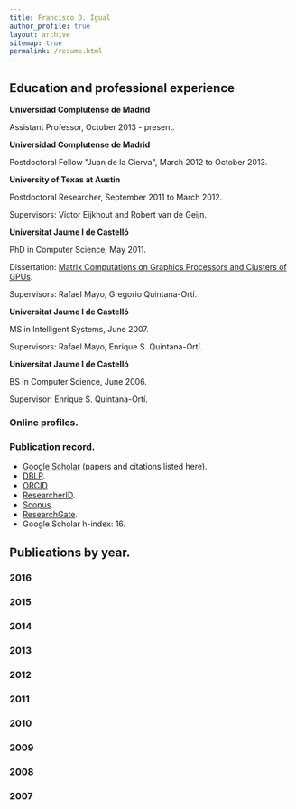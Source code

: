 ```yaml
---
title: Francisco D. Igual
author_profile: true
layout: archive
sitemap: true
permalink: /resume.html
---
```


## Education and professional experience

**Universidad Complutense de Madrid**

Assistant Professor, October 2013 - present.

**Universidad Complutense de Madrid**

Postdoctoral Fellow "Juan de la Cierva", March 2012 to October 2013.

**University of Texas at Austin**

Postdoctoral Researcher, September 2011 to March 2012.

Supervisors: Victor Eijkhout and Robert van de Geijn.

**Universitat Jaume I de Castelló**

PhD in Computer Science, May 2011.

Dissertation: [Matrix Computations on Graphics Processors and Clusters of GPUs](http://www.cs.utexas.edu/users/flame/pubs/FranDissertation.pdf).

Supervisors: Rafael Mayo, Gregorio Quintana-Ortí.

**Universitat Jaume I de Castelló**

MS in Intelligent Systems, June 2007.

Supervisors: Rafael Mayo, Enrique S. Quintana-Ortí.

**Universitat Jaume I de Castelló**

BS In Computer Science, June 2006.

Supervisor: Enrique S. Quintana-Ortí.

### Online profiles.

### Publication record.

* [Google Scholar](https://scholar.google.es/citations?user=UZ13JzoAAAAJ&hl=en) (papers and citations listed here).
* [DBLP](http://dblp.uni-trier.de/pers/hd/i/Igual:Francisco_D=).
* [ORCID](http://orcid.org/0000-0003-4480-9517)
* [ResearcherID](http://www.researcherid.com/rid/D-5530-2015).
* [Scopus](https://www.scopus.com/authid/detail.uri?authorId=24765857000).
* [ResearchGate](https://www.researchgate.net/profile/Francisco_Igual).
* Google Scholar h-index: 16.

## Publications by year.

### 2016

### 2015

### 2014

### 2013

### 2012

### 2011

### 2010

### 2009

### 2008

### 2007
